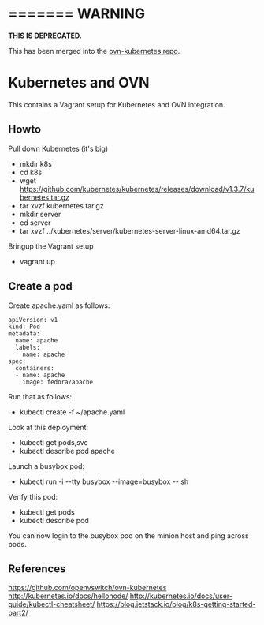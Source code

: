 =======
WARNING
=======

**THIS IS DEPRECATED.**

This has been merged into the [ovn-kubernetes repo](https://github.com/openvswitch/ovn-kubernetes/tree/master/vagrant).

Kubernetes and OVN
==================

This contains a Vagrant setup for Kubernetes and OVN integration.

Howto
-----

Pull down Kubernetes (it's big)

* mkdir k8s
* cd k8s
* wget https://github.com/kubernetes/kubernetes/releases/download/v1.3.7/kubernetes.tar.gz
* tar xvzf kubernetes.tar.gz
* mkdir server
* cd server
* tar xvzf ../kubernetes/server/kubernetes-server-linux-amd64.tar.gz

Bringup the Vagrant setup

* vagrant up

Create a pod
------------

Create apache.yaml as follows:

```
apiVersion: v1
kind: Pod
metadata:
  name: apache
  labels:
    name: apache
spec:
  containers:
  - name: apache
    image: fedora/apache
```

Run that as follows:

* kubectl create -f ~/apache.yaml

Look at this deployment:

* kubectl get pods,svc
* kubectl describe pod apache

Launch a busybox pod:

* kubectl run -i --tty busybox --image=busybox -- sh

Verify this pod:

* kubectl get pods
* kubectl describe pod <busybox pod name>

You can now login to the busybox pod on the minion host and ping across pods.

[1]: https://hub.docker.com/r/google/nodejs-hello/
[2]: http://kubernetes.io/docs/hellonode/

References
----------

https://github.com/openvswitch/ovn-kubernetes
http://kubernetes.io/docs/hellonode/
http://kubernetes.io/docs/user-guide/kubectl-cheatsheet/
https://blog.jetstack.io/blog/k8s-getting-started-part2/
